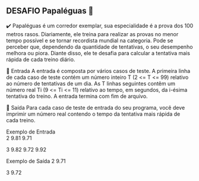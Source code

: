 ## DESAFIO Papaléguas 🏁

✔️ Papaléguas é um corredor exemplar, sua especialidade é a prova dos 100 metros rasos. Diariamente, ele treina para realizar as provas no menor tempo possível e se tornar recordista mundial na categoria. Pode se perceber que, dependendo da quantidade de tentativas, o seu desempenho melhora ou piora. Diante disso, ele te desafia para calcular a tentativa mais rápida de cada treino diário.

📌 Entrada
A entrada é composta por vários casos de teste. A primeira linha de cada caso de teste contém um número inteiro T (2 <= T <= 99) relativo ao número de tentativas de um dia. As T linhas seguintes contêm um número real Ti (9 <= Ti <= 11) relativo ao tempo, em segundos, da i-ésima tentativa do treino. A entrada termina com fim de arquivo.

📌 Saída
Para cada caso de teste de entrada do seu programa, você deve imprimir um número real contendo o tempo da tentativa mais rápida de cada treino.

Exemplo de Entrada	
2
9.81
9.71

3
9.82
9.72
9.92

Exemplo de Saída
2
9.71

3
9.72